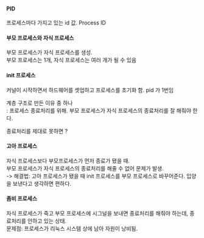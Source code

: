 #### PID
프로세스마다 가지고 있는 id 값. Process ID

#### 부모 프로세스와 자식 프로세스
부모 프로세스가 자식 프로세스를 생성. <br>
부모 프로세스는 1개, 자식 프로세스는 여러 개가 될 수 있음

#### init 프로세스
커널이 시작하면서 하드웨어를 셋업하고 프로세스를 초기화 함. pid 가 1번임 <br>

계층 구조로 만든 이유 중 하나 <br>
: 프로세스 종료처리를 위해. 부모 프로세스가 자식 프로세스의 종료처리를 잘 해줘야 한다. <br>

종료처리를 제대로 못하면 ?
#### 고아 프로세스
자식 프로세스보다 부모프로세스가 먼저 종료가 됐을 때. <br>
부모 프로세스가 자식 프로세스의 종료처리를 해줄 수 없어 문제가 발생. <br>
-> 해결법: 고아 프로세스가 됐을 때 init 프로세스를 부모 프로세스로 바꾸어준다. 입양을 보낸다고 생각하면 편하다.

#### 좀비 프로세스
자식 프로세스가 죽고 부모 프로세스에 시그널을 보내면 종료처리를 해줘야 하는데, 종료처리를 안하고 있는 상태. <br>
문제점: 프로세스가 리눅스 시스템 상에 남아 자원이 낭비됨.